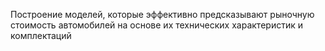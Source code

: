 Построение моделей, которые эффективно предсказывают рыночную стоимость автомобилей на основе их технических характеристик и комплектаций
